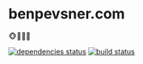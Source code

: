 # benpevsner.com
🐵🙈🙉🙊

[![dependencies status](https://david-dm.org/ivebencrazy/benpevsner.com/status.svg?style=flat-square)](https://david-dm.org/ivebencrazy/benpevsner.com)
[![build status](https://img.shields.io/travis/ivebencrazy/benpevsner.com/master.svg?style=flat-square)](https://travis-ci.org/ivebencrazy/benpevsner.com)
